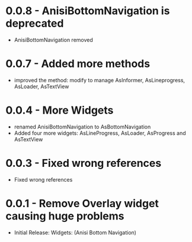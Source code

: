 # 0.0.8 - AnisiBottomNavigation is deprecated
* AnisiBottomNavigation removed

# 0.0.7 - Added more methods
* improved the method: modify to manage AsInformer, AsLineprogress, AsLoader, AsTextView

# 0.0.4 - More Widgets
* renamed AnisiBottomNavigation to AsBottomNavigation
* Added four more widgets: AsLineProgress, AsLoader, AsProgress and AsTextView

# 0.0.3 - Fixed wrong references
* Fixed wrong references

# 0.0.1 - Remove Overlay widget causing huge problems
* Initial Release: Widgets: (Anisi Bottom Navigation)